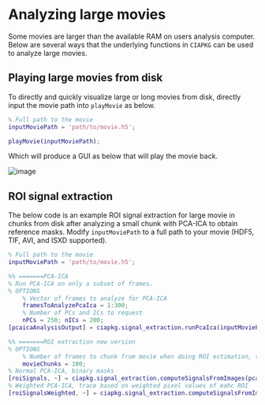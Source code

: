 # Analyzing large movies

Some movies are larger than the available RAM on users analysis computer. Below are several ways that the underlying functions in `CIAPKG` can be used to analyze large movies.

## Playing large movies from disk

To directly and quickly visualize large or long movies from disk, directly input the movie path into `playMovie` as below.

```Matlab
% Full path to the movie
inputMoviePath = 'path/to/movie.h5';

playMovie(inputMoviePath);
```

Which will produce a GUI as below that will play the movie back.

![image](https://user-images.githubusercontent.com/5241605/97789968-fdef9480-1b81-11eb-938c-863fa5159fb5.png)

## ROI signal extraction
The below code is an example ROI signal extraction for large movie in chunks from disk after analyzing a small chunk with PCA-ICA to obtain reference masks. Modify `inputMoviePath` to a full path to your movie (HDF5, TIF, AVI, and ISXD supported).

```MATLAB
% Full path to the movie
inputMoviePath = 'path/to/movie.h5';

%% =======PCA-ICA
% Run PCA-ICA on only a subset of frames.
% OPTIONS
    % Vector of frames to analyze for PCA-ICA
    framesToAnalyzePcaIca = 1:300;
    % Number of PCs and ICs to request
    nPCs = 250; nICs = 200;
[pcaicaAnalysisOutput] = ciapkg.signal_extraction.runPcaIca(inputMoviePath,nPCs,nICs,'frameList',framesToAnalyzePcaIca,'mu',0.1,'max_iter',1e3);

%% =======ROI extraction new version
% OPTIONS
    % Number of frames to chunk from movie when doing ROI estimation, to reduce RAM usage.
    movieChunks = 100;
% Normal PCA-ICA, binary masks
[roiSignals, ~] = ciapkg.signal_extraction.computeSignalsFromImages(pcaicaAnalysisOutput.IcaFilters,inputMoviePath,'frameList',[],'readMovieChunks',1,'threshold',0.4,'nFramesPerChunk',movieChunks,'weightSignalByImage',0);
% Weighted PCA-ICA, trace based on weighted pixel values of eahc ROI
[roiSignalsWeighted, ~] = ciapkg.signal_extraction.computeSignalsFromImages(pcaicaAnalysisOutput.IcaFilters,inputMoviePath,'frameList',[],'readMovieChunks',1,'threshold',0.4,'nFramesPerChunk',movieChunks,'weightSignalByImage',1);
```